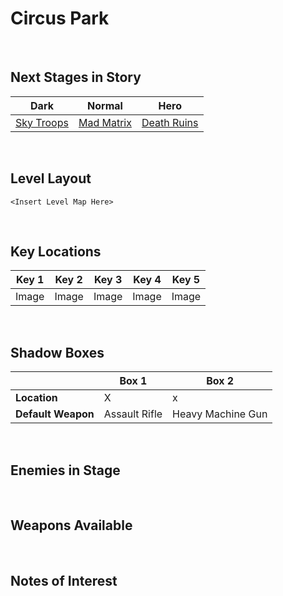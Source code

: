 # Circus Park

<br />

## Next Stages in Story
|Dark|Normal|Hero|
|--|--|--|
|[Sky Troops](../SkyTroops)|[Mad Matrix](../MadMatrix)|[Death Ruins](../DeathRuins)|

<br />

## Level Layout
```
<Insert Level Map Here>
```

<br />

## Key Locations
|Key 1|Key 2|Key 3|Key 4|Key 5|
|--|--|--|--|--|
|Image|Image|Image|Image|Image|

<br />

## Shadow Boxes
| |Box 1|Box 2|
|-|-|-|
|__Location__|X|x
|__Default Weapon__|Assault Rifle|Heavy Machine Gun|

<br />

## Enemies in Stage

<br />

## Weapons Available

<br />

## Notes of Interest

<br />